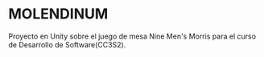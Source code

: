 # MOLENDINUM

Proyecto en Unity sobre el juego de mesa Nine Men's Morris para el curso de Desarrollo de Software(CC3S2).
